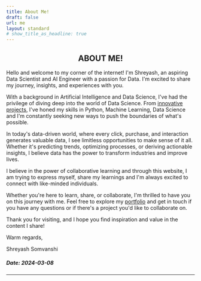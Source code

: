```yaml
---
title: About Me!
draft: false
url: me
layout: standard
# show_title_as_headline: true
---
```

<center>
    <h2> ABOUT ME! </h2>
</center>

Hello and welcome to my corner of the internet! I'm Shreyash, an aspiring Data Scientist and AI Engineer with a passion for Data. I'm excited to share my journey, insights, and experiences with you.

With a background in Artificial Intelligence and Data Science, I've had the privilege of diving deep into the world of Data Science. From [innovative projects](https://shreyash.rbind.io/project/), I've honed my skills in Python, Machine Learning, Data Science and I'm constantly seeking new ways to push the boundaries of what's possible.

In today's data-driven world, where every click, purchase, and interaction generates valuable data, I see limitless opportunities to make sense of it all. Whether it's predicting trends, optimizing processes, or deriving actionable insights, I believe data has the power to transform industries and improve lives.

I believe in the power of collaborative learning and through this website, I am trying to express myself, share my learnings and I'm always excited to connect with like-minded individuals.

Whether you're here to learn, share, or collaborate, I'm thrilled to have you on this journey with me. Feel free to explore my [portfolio](https://shreyash.rbind.io/) and get in touch if you have any questions or if there's a project you'd like to collaborate on.

Thank you for visiting, and I hope you find inspiration and value in the content I share!


Warm regards,

Shreyash Somvanshi



##### Date: 2024-03-08
---


